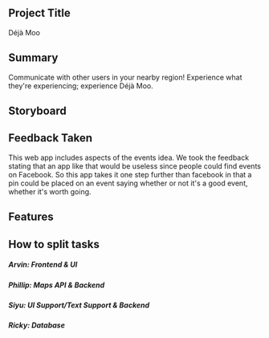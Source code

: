 ## Project Title
Déjà Moo

## Summary
Communicate with other users in your nearby region! Experience what they're
experiencing; experience Déjà Moo.

## Storyboard

## Feedback Taken
This web app includes aspects of the events idea. We took the feedback stating that an app like that would be useless since people could find events on Facebook. So this app takes it one step further than facebook in that a pin could be placed on an event saying whether or not it's a good event, whether it's worth going.
## Features

## How to split tasks
##### Arvin: Frontend & UI
##### Phillip: Maps API & Backend
##### Siyu: UI Support/Text Support & Backend
##### Ricky: Database
